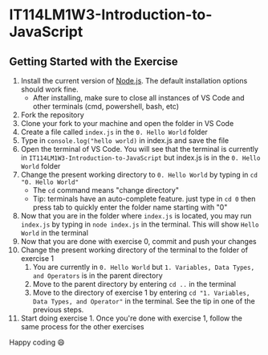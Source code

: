 # IT114LM1W3-Introduction-to-JavaScript

## Getting Started with the Exercise
1. Install the current version of [Node.js](https://nodejs.org/en/download/current). The default installation options should work fine.
    - After installing, make sure to close all instances of VS Code and other terminals (cmd, powershell, bash, etc)
3. Fork the repository
4. Clone your fork to your machine and open the folder in VS Code
5. Create a file called `index.js` in the `0. Hello World` folder
6. Type in `console.log("hello world)` in index.js and save the file
7. Open the terminal of VS Code. You will see that the terminal is currently in `IT114LM1W3-Introduction-to-JavaScript` but index.js is in the `0. Hello World` folder
8. Change the present working directory to `0. Hello World` by typing in `cd "0. Hello World"`
    - The `cd` command means "change directory"
    - Tip: terminals have an auto-complete feature. just type in `cd 0` then press tab to quickly enter the folder name starting with "0"
9. Now that you are in the folder where `index.js` is located, you may run `index.js` by typing in `node index.js` in the terminal. This will show `Hello World` in the terminal
10. Now that you are done with exercise 0, commit and push your changes
11. Change the present working directory of the terminal to the folder of exercise 1
    1. You are currently in `0. Hello World` but `1. Variables, Data Types, and Operators` is in the parent directory
    2. Move to the parent directory by entering `cd ..` in the terminal
    3. Move to the directory of exercise 1 by entering `cd "1. Variables, Data Types, and Operator"` in the terminal. See the tip in one of the previous steps.
12. Start doing exercise 1. Once you're done with exercise 1, follow the same process for the other exercises

Happy coding 😄


